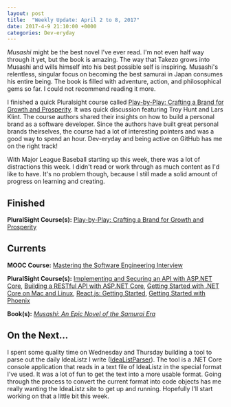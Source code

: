 ```yaml
---
layout: post
title:  "Weekly Update: April 2 to 8, 2017"
date: 2017-4-9 21:10:00 +0000
categories: Dev-eryday
---
```


*Musashi* might be the best novel I've ever read. I'm not even half way through it yet, but the book is amazing. The way that Takezo grows into Musashi and wills himself into his best possible self is inspiring. Musashi's relentless, singular focus on becoming the best samurai in Japan consumes his entire being. The book is filled with adventure, action, and philosophical gems so far. I could not recommend reading it more.

I finished a quick Pluralsight course called [Play-by-Play: Crafting a Brand for Growth and Prosperity][brand]. It was quick discussion featuring Troy Hunt and Lars Klint. The course authors shared their insights on how to build a personal brand as a software developer. Since the authors have built great personal brands theirselves, the course had a lot of interesting pointers and was a good way to spend an hour. Dev-eryday and being active on GitHub has me on the right track!

With Major League Baseball starting up this week, there was a lot of distractions this week. I didn't read or work through as much content as I'd like to have. It's no problem though, because I still made a solid amount of progress on learning and creating.

Finished
--------
**PluralSight Course(s):** [Play-by-Play: Crafting a Brand for Growth and Prosperity][brand]

Currents
--------
**MOOC Course:** [Mastering the Software Engineering Interview][se]

**PluralSight Course(s):** [Implementing and Securing an API with ASP.NET Core][core], [Building a RESTful API with ASP.NET Core][rest], [Getting Started with .NET Core on Mac and Linux][mac], [React.js: Getting Started][react], [Getting Started with Phoenix][pho]

**Book(s):** *[Musashi: An Epic Novel of the Samurai Era][mus]* 

On the Next...
--------
I spent some quality time on Wednesday and Thursday building a tool to parse out the daily IdeaListz I write ([IdeaListParser][ilp]). The tool is a .NET Core console application that reads in a text file of IdeaListz in the special format I've used. It was a lot of fun to get the text into a more usable format. Going through the process to convert the current format into code objects has me really wanting the IdeaListz site to get up and running. Hopefully I'll start working on that a little bit this week.

[mus]: https://www.amazon.com/dp/B00CD428BU/ref=dp-kindle-redirect?_encoding=UTF8&btkr=1
[se]: https://www.coursera.org/learn/cs-tech-interview/
[rest]: https://app.pluralsight.com/library/courses/asp-dot-net-core-restful-api-building/table-of-contents
[mac]: https://app.pluralsight.com/library/courses/dotnet-core-mac-linux-getting-started/table-of-contents
[core]: https://app.pluralsight.com/library/courses/aspdotnetcore-implementing-securing-api/table-of-contents
[react]: https://app.pluralsight.com/library/courses/react-js-getting-started/table-of-contents
[pho]: https://app.pluralsight.com/library/courses/phoenix-getting-started/table-of-contents
[brand]: https://app.pluralsight.com/library/courses/play-by-play-crafting-a-brand-for-growth-and-prosperity/table-of-contents
[ilp]: https://github.com/jpniederer/IdeaListParser